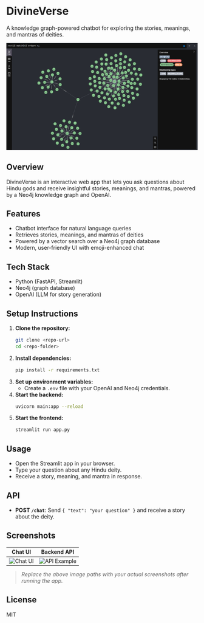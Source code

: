 # DivineVerse

A knowledge graph-powered chatbot for exploring the stories, meanings, and mantras of deities.

![Chat UI Screenshot](assets/db.png)

## Overview
DivineVerse is an interactive web app that lets you ask questions about Hindu gods and receive insightful stories, meanings, and mantras, powered by a Neo4j knowledge graph and OpenAI.

## Features
- Chatbot interface for natural language queries
- Retrieves stories, meanings, and mantras of deities
- Powered by a vector search over a Neo4j graph database
- Modern, user-friendly UI with emoji-enhanced chat

## Tech Stack
- Python (FastAPI, Streamlit)
- Neo4j (graph database)
- OpenAI (LLM for story generation)

## Setup Instructions
1. **Clone the repository:**
   ```bash
   git clone <repo-url>
   cd <repo-folder>
   ```
2. **Install dependencies:**
   ```bash
   pip install -r requirements.txt
   ```
3. **Set up environment variables:**
   - Create a `.env` file with your OpenAI and Neo4j credentials.
4. **Start the backend:**
   ```bash
   uvicorn main:app --reload
   ```
5. **Start the frontend:**
   ```bash
   streamlit run app.py
   ```

## Usage
- Open the Streamlit app in your browser.
- Type your question about any Hindu deity.
- Receive a story, meaning, and mantra in response.

## API
- **POST `/chat`**: Send `{ "text": "your question" }` and receive a story about the deity.

## Screenshots

| Chat UI | Backend API |
|---------|------------|
| ![Chat UI](screenshots/chat-ui.png) | ![API Example](screenshots/api-example.png) |

> _Replace the above image paths with your actual screenshots after running the app._

## License
MIT 
